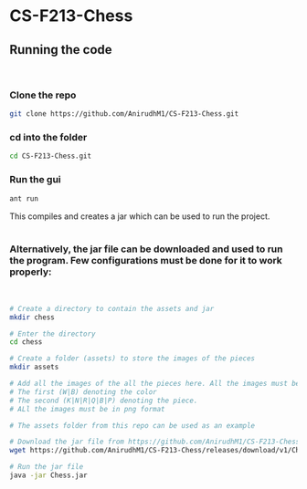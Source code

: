 # CS-F213-Chess

## Running the code

<br />

### Clone the repo
```bash
git clone https://github.com/AnirudhM1/CS-F213-Chess.git
```

### cd into the folder
```bash
cd CS-F213-Chess.git
```

### Run the gui
```bash
ant run
```
This compiles and creates a jar which can be used to run the project.
<br />
<br />

### Alternatively, the jar file can be downloaded and used to run the program. Few configurations must be done for it to work properly:
<br />

```bash
# Create a directory to contain the assets and jar
mkdir chess

# Enter the directory
cd chess

# Create a folder (assets) to store the images of the pieces
mkdir assets

# Add all the images of the all the pieces here. All the images must be labelled with 2 characters.
# The first (W|B) denoting the color
# The second (K|N|R|Q|B|P) denoting the piece.
# ALl the images must be in png format

# The assets folder from this repo can be used as an example

# Download the jar file from https://github.com/AnirudhM1/CS-F213-Chess/releases/tag/v1
wget https://github.com/AnirudhM1/CS-F213-Chess/releases/download/v1/Chess.jar

# Run the jar file
java -jar Chess.jar
```